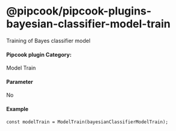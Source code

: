 # @pipcook/pipcook-plugins-bayesian-classifier-model-train

Training of Bayes classifier model

<a name="klNlr"></a>
#### Pipcook plugin Category:
Model Train

<a name="sk41c"></a>
#### Parameter
No

<a name="h7WRB"></a>
#### Example

```
const modelTrain = ModelTrain(bayesianClassifierModelTrain);
```

